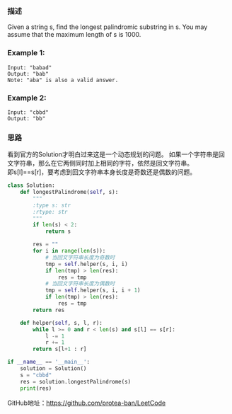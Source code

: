 ### 描述
Given a string s, find the longest palindromic substring in s. You may assume that the maximum length of s is 1000.

### Example 1:

    Input: "babad"
    Output: "bab"
    Note: "aba" is also a valid answer.
### Example 2:

    Input: "cbbd"
    Output: "bb"
    
### 思路
看到官方的Solution才明白过来这是一个动态规划的问题。
如果一个字符串是回文字符串，那么在它两侧同时加上相同的字符，依然是回文字符串。<br>
即s[l]==s[r]，要考虑到回文字符串本身长度是奇数还是偶数的问题。

```python
class Solution:
    def longestPalindrome(self, s):
        """
        :type s: str
        :rtype: str
        """
        if len(s) < 2:
            return s

        res = ""
        for i in range(len(s)):
            # 当回文字符串长度为奇数时
            tmp = self.helper(s, i, i)
            if len(tmp) > len(res):
                res = tmp
            # 当回文字符串长度为偶数时
            tmp = self.helper(s, i, i + 1)
            if len(tmp) > len(res):
                res = tmp
        return res

    def helper(self, s, l, r):
        while l >= 0 and r < len(s) and s[l] == s[r]:
            l -= 1
            r += 1
        return s[l+1 : r]

if __name__ == '__main__':
    solution = Solution()
    s = "cbbd"
    res = solution.longestPalindrome(s)
    print(res)

```

GitHub地址：https://github.com/protea-ban/LeetCode
